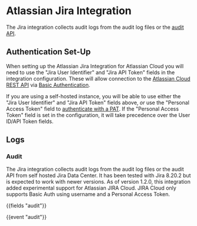 # Atlassian Jira Integration

The Jira integration collects audit logs from the audit log files or the [audit API](https://confluence.atlassian.com/jiracore/audit-log-improvements-for-developers-1019401815.html).

## Authentication Set-Up

When setting up the Atlassian Jira Integration for Atlassian Cloud you will need to use the "Jira User Identifier" and "Jira API Token" fields in the integration configuration. These will allow connection to the [Atlassian Cloud REST API](https://developer.atlassian.com/cloud/jira/platform/basic-auth-for-rest-apis/) via [Basic Authentication](https://developer.atlassian.com/server/jira/platform/basic-authentication/).

If you are using a self-hosted instance, you will be able to use either the "Jira User Identifier" and "Jira API Token" fields above, *or* use the "Personal Access Token" field to [authenticate with a PAT](https://confluence.atlassian.com/enterprise/using-personal-access-tokens-1026032365.html). If the "Personal Access Token" field is set in the configuration, it will take precedence over the User ID/API Token fields. 

## Logs

### Audit

The Jira integration collects audit logs from the audit log files or the audit API from self hosted Jira Data Center. It has been tested with Jira 8.20.2 but is expected to work with newer versions.  As of version 1.2.0, this integration added experimental support for Atlassian JIRA Cloud.  JIRA Cloud only supports Basic Auth using username and a Personal Access Token.

{{fields "audit"}}

{{event "audit"}}

